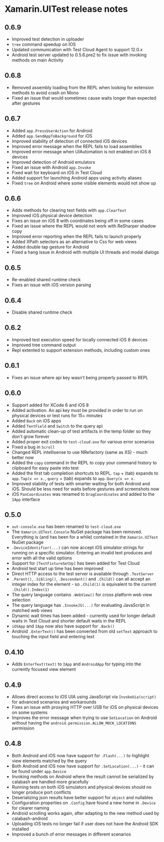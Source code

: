 # Xamarin.UITest release notes

## 0.6.9

* Improved test detection in uploader
* `tree` command speedup on IOS
* Updated communication with Test Cloud Agent to support 12.0.x
* Android test server updated to 0.5.6.pre2 to fix issue with invoking methods on main Activity

## 0.6.8

* Removed assembly loading from the REPL when looking for extension methods to avoid crash on Mono
* Fixed an issue that would sometimes cause waits longer than expected after gestures

## 0.6.7

* Added `app.PressUserAction` for Android
* Added `app.SendAppToBackground` for iOS
* Improved stability of detection of connected iOS devices
* Improved error message when the REPL fails to load assemblies
* Improved error message when UIAutomation is not enabled on iOS 8 devices
* Improved detection of Android emulators
* Fixed an issue with Android `app.Invoke`
* Fixed wait for keyboard on iOS in Test Cloud
* Added support for launching Android apps using activity aliases
* Fixed `tree` on Android where some visible elements would not show up

## 0.6.6

* Adds methods for clearing text fields with `app.ClearText`
* Improved iOS physical device detection
* Fixes an issue on iOS 8 with coordinates being off in some cases
* Fixed an issue where the REPL would not work with ReSharper shadow copy
* Improved error reporting when the REPL fails to launch properly
* Added XPath selectors as an alternative to Css for web views
* Added double tap gesture for Android
* Fixed a hang issue in Android with multiple UI threads and modal dialogs

## 0.6.5

* Re-enabled shared runtime check
* Fixes an issue with iOS version parsing

## 0.6.4

* Disable shared runtime check 

## 0.6.2

* Improved test execution speed for locally connected iOS 8 devices
* Improved tree command output 
* Repl extented to support extension methods, including custom ones

## 0.6.1

* Fixes an issue where api key wasn't being properly passed to REPL

## 0.6.0

* Support added for XCode 6 and iOS 8
* Added activation. An api key must be provided in order to run on physical devices or test runs for 15+ minutes
* Added `Back` on iOS apps
* Added `TextField` and `Switch` to the query api
* Added automatic clean-up of test artifacts in the temp folder so they don't grow forever
* Added proper exit codes to `test-cloud.exe` for various error scenarios
* Fixed a bug in `Scroll`
* Changed REPL intellisense to use NRefactory (same as XS) - much better now
* Added the `copy` command in the REPL to copy your command history to clipboard for easy paste into test
* Added the first tab completion shortcuts to REPL. `tap` + (tab) expands to `app.Tap(x => x.`, `query` + (tab) expands to `app.Query(x => x.`
* Improved stability of tests with smarter waiting for both Android and iOS. Should be less need for waits before gestures and screenshots now
* iOS `PanCoordinates` was renamed to `DragCoordinates` and added to the `IApp` interface

## 0.5.0

* `xut-console.exe` has been renamed to `test-cloud.exe`
* The `Xamarin.UITest.Console` NuGet package has been removed. Everything is (and has been for a while) contained in the `Xamarin.UITest` NuGet package
* `.DeviceIdentifier(...)` can now accept iOS simulator strings for running on a specific simulator. Entering an invalid text produces and error with all the valid options
* Support for `[TestFixtureSetUp]` has been added for Test Cloud
* Android test start up time has been improved
* Direct HTTP access to the test server is available through `.TestServer`
* `.Parent()`, `.Sibling()`, `.Descendant()` and `.Child()` can all accept an integer index for the element - so `.Child(1)` is equivalent to the current `.Child().Index(1)`
* The query language contains `.WebView()` for cross platform web view selection
* The query language has `.InvokeJS(...)` for evaluating JavaScript in matched web views
* Dynamic wait times has been added - currently used for longer default waits in Test Cloud and shorter default waits in the REPL
* `iOSApp` and `IApp` now also have support for `.Back()`
* Android `.EnterText()` has been converted from old `setText` approach to touching the input field and entering text

## 0.4.10

* Adds `EnterText(text)` to `IApp` and `AndroidApp` for typing into the currently focused view element

## 0.4.9

* Allows direct access to iOS UIA using JavaScript via `InvokeUia(script)` for advanced scenarios and workarounds
* Fixes an issue with proxying HTTP over USB for iOS on physical devices on some systems
* Improves the error message when trying to use `SetLocation` on Android without having the `android.permission.ALLOW_MOCK_LOCATIONS` permission

## 0.4.8

* Both Android and iOS now have support for `.Flash(...)` to highlight view elements matched by the query
* Both Android and iOS now have support for `.SetLocation(...)` - it can be found under `app.Device`
* Invoking methods on Android where the result cannot be serialized by calabash are handled more gracefully
* Running tests on both iOS simulators and physical devices should no longer produce port conflicts
* Deserializing json results have better support for `object` and nullables
* Configuration properties on `.Config` have found a new home in `.Device` for clearer naming
* Android scrolling works again, after adapting to the new method used by calabash-android 
* Uploading iOS tests no longer fail if user does not have the Android SDK installed
* Improved a bunch of error messages in different scenarios
